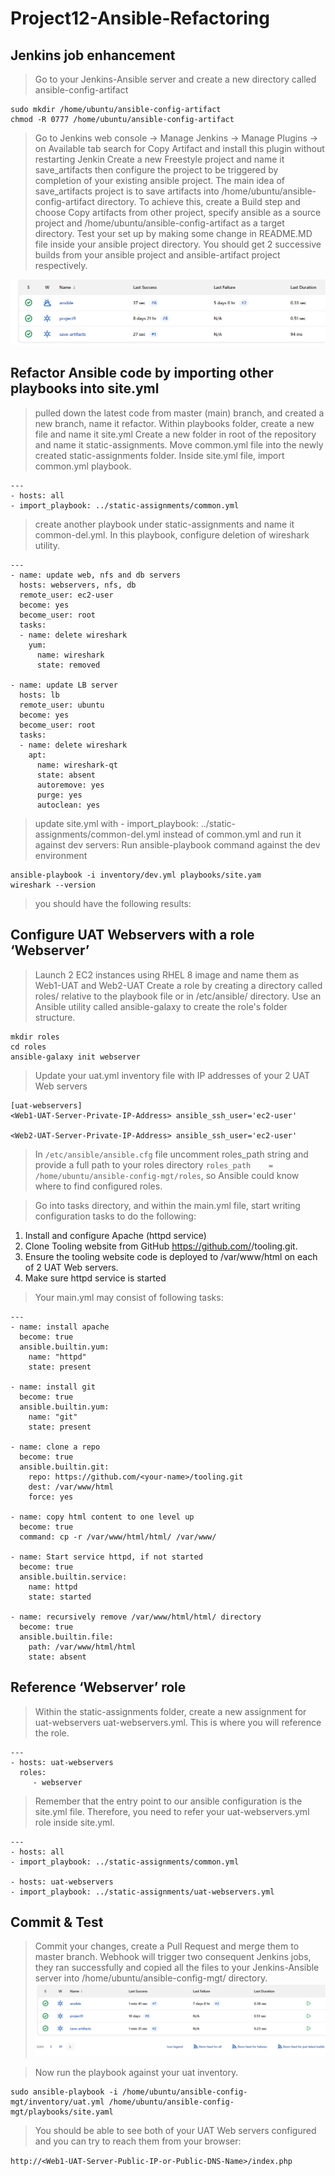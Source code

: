 # Project12-Ansible-Refactoring
## Jenkins job enhancement
> Go to your Jenkins-Ansible server and create a new directory called ansible-config-artifact
```
sudo mkdir /home/ubuntu/ansible-config-artifact
chmod -R 0777 /home/ubuntu/ansible-config-artifact
```
> Go to Jenkins web console -> Manage Jenkins -> Manage Plugins -> on Available tab search for Copy Artifact and install this plugin without restarting Jenkin
> Create a new Freestyle project and name it save_artifacts then configure the project to be triggered by completion of your existing ansible project.
> The main idea of save_artifacts project is to save artifacts into /home/ubuntu/ansible-config-artifact directory. To achieve this, create a Build step and choose Copy artifacts from other project, specify ansible as a source project and /home/ubuntu/ansible-config-artifact as a target directory.
> Test your set up by making some change in README.MD file inside your ansible project directory.
> You should get 2 successive builds from your ansible project and ansible-artifact project respectively.


![jenkins](./images/jenkins-refac.PNG)

## Refactor Ansible code by importing other playbooks into site.yml
> pulled down the latest code from master (main) branch, and created a new branch, name it refactor.
> Within playbooks folder, create a new file and name it site.yml
> Create a new folder in root of the repository and name it static-assignments.
> Move common.yml file into the newly created static-assignments folder.
Inside site.yml file, import common.yml playbook.
```
---
- hosts: all
- import_playbook: ../static-assignments/common.yml
```
> create another playbook under static-assignments and name it common-del.yml. In this playbook, configure deletion of wireshark utility.
```
---
- name: update web, nfs and db servers
  hosts: webservers, nfs, db
  remote_user: ec2-user
  become: yes
  become_user: root
  tasks:
  - name: delete wireshark
    yum:
      name: wireshark
      state: removed

- name: update LB server
  hosts: lb
  remote_user: ubuntu
  become: yes
  become_user: root
  tasks:
  - name: delete wireshark
    apt:
      name: wireshark-qt
      state: absent
      autoremove: yes
      purge: yes
      autoclean: yes
```
> update site.yml with - import_playbook: ../static-assignments/common-del.yml instead of common.yml and run it against dev servers:
> Run ansible-playbook command against the dev environment
```
ansible-playbook -i inventory/dev.yml playbooks/site.yam
wireshark --version
```
> you should have the following results:


## Configure UAT Webservers with a role ‘Webserver’
> Launch 2 EC2 instances using RHEL 8 image and name them as  Web1-UAT and Web2-UAT
> Create a role by creating a directory called roles/ relative to the playbook file or in /etc/ansible/ directory.
> Use an Ansible utility called ansible-galaxy to create the role's folder structure.
```
mkdir roles
cd roles
ansible-galaxy init webserver
```
> Update your uat.yml inventory file with IP addresses of your 2 UAT Web servers
```
[uat-webservers]
<Web1-UAT-Server-Private-IP-Address> ansible_ssh_user='ec2-user' 

<Web2-UAT-Server-Private-IP-Address> ansible_ssh_user='ec2-user' 
```
> In `/etc/ansible/ansible.cfg` file uncomment roles_path string and provide a full path to your roles directory `roles_path    = /home/ubuntu/ansible-config-mgt/roles`, so Ansible could know where to find configured roles.

> Go into tasks directory, and within the main.yml file, start writing configuration tasks to do the following:
1. Install and configure Apache (httpd service)
2. Clone Tooling website from GitHub https://github.com/<your-name>/tooling.git.
3. Ensure the tooling website code is deployed to /var/www/html on each of 2 UAT Web servers.
4. Make sure httpd service is started
> Your main.yml may consist of following tasks:
```
---
- name: install apache
  become: true
  ansible.builtin.yum:
    name: "httpd"
    state: present

- name: install git
  become: true
  ansible.builtin.yum:
    name: "git"
    state: present

- name: clone a repo
  become: true
  ansible.builtin.git:
    repo: https://github.com/<your-name>/tooling.git
    dest: /var/www/html
    force: yes

- name: copy html content to one level up
  become: true
  command: cp -r /var/www/html/html/ /var/www/

- name: Start service httpd, if not started
  become: true
  ansible.builtin.service:
    name: httpd
    state: started

- name: recursively remove /var/www/html/html/ directory
  become: true
  ansible.builtin.file:
    path: /var/www/html/html
    state: absent
```
##  Reference ‘Webserver’ role
> Within the static-assignments folder, create a new assignment for uat-webservers uat-webservers.yml. This is where you will reference the role.
```
---
- hosts: uat-webservers
  roles:
     - webserver
```
> Remember that the entry point to our ansible configuration is the site.yml file. Therefore, you need to refer your uat-webservers.yml role inside site.yml.
```
---
- hosts: all
- import_playbook: ../static-assignments/common.yml

- hosts: uat-webservers
- import_playbook: ../static-assignments/uat-webservers.yml
```
## Commit & Test
> Commit your changes, create a Pull Request and merge them to master branch. Webhook will trigger two consequent Jenkins jobs, they ran successfully and copied all the files to your Jenkins-Ansible server into /home/ubuntu/ansible-config-mgt/ directory.
![jenkins](./images/jenkins-result.PNG)

> Now run the playbook against your uat inventory.
```
sudo ansible-playbook -i /home/ubuntu/ansible-config-mgt/inventory/uat.yml /home/ubuntu/ansible-config-mgt/playbooks/site.yaml
```
> You should be able to see both of your UAT Web servers configured and you can try to reach them from your browser:

`http://<Web1-UAT-Server-Public-IP-or-Public-DNS-Name>/index.php`

